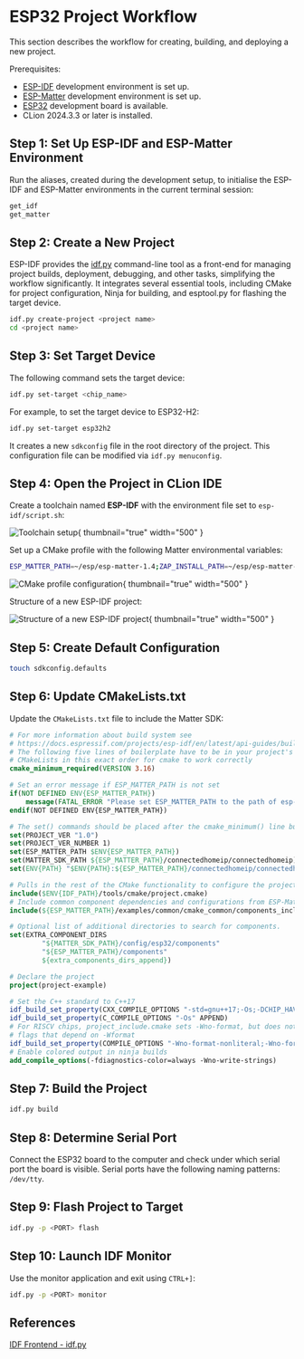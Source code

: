 <show-structure/>

# ESP32 Project Workflow

This section describes the workflow for creating, building, and deploying a new project.

Prerequisites:

- [ESP-IDF](ESP-IDF-Setup.md) development environment is set up.
- [ESP-Matter](ESP-Matter-Setup.md) development environment is set up.
- [ESP32](Espressif.md#hardware) development board is available.
- CLion 2024.3.3 or later is installed.

## Step 1: Set Up ESP-IDF and ESP-Matter Environment

Run the aliases, created during the development setup, to initialise the ESP-IDF and ESP-Matter environments in the 
current terminal session:

```Bash
get_idf
get_matter
```

## Step 2: Create a New Project

ESP-IDF provides the [idf.py](https://docs.espressif.com/projects/esp-idf/en/v5.2.3/esp32/api-guides/tools/idf-py.html)
command-line tool as a front-end for managing project builds, deployment, debugging, and other tasks, simplifying the
workflow significantly. It integrates several essential tools, including CMake for project configuration, Ninja for
building, and esptool.py for flashing the target device.

```Bash
idf.py create-project <project name>
cd <project name>
```

## Step 3: Set Target Device

The following command sets the target device:

```Bash
idf.py set-target <chip_name>
```

For example, to set the target device to ESP32-H2:

```Bash
idf.py set-target esp32h2
```

It creates a new `sdkconfig` file in the root directory of the project. This configuration file can be modified via
`idf.py menuconfig`.

## Step 4: Open the Project in CLion IDE

Create a toolchain named **ESP-IDF** with the environment file set to `esp-idf/script.sh`:

![Toolchain setup](image10.png){ thumbnail="true" width="500" }

Set up a CMake profile with the following Matter environmental variables:

```Bash
ESP_MATTER_PATH=~/esp/esp-matter-1.4;ZAP_INSTALL_PATH=~/esp/esp-matter-1.4/connectedhomeip/connectedhomeip/.environment/cipd/packages/zap
```

![CMake profile configuration](image26.png){ thumbnail="true" width="500" }

Structure of a new ESP-IDF project:

![Structure of a new ESP-IDF project](image12.png){ thumbnail="true" width="500" }

## Step 5: Create Default Configuration

```Bash
touch sdkconfig.defaults
```

## Step 6: Update CMakeLists.txt

Update the `CMakeLists.txt` file to include the Matter SDK:

```CMake
# For more information about build system see
# https://docs.espressif.com/projects/esp-idf/en/latest/api-guides/build-system.html
# The following five lines of boilerplate have to be in your project's
# CMakeLists in this exact order for cmake to work correctly
cmake_minimum_required(VERSION 3.16)

# Set an error message if ESP_MATTER_PATH is not set
if(NOT DEFINED ENV{ESP_MATTER_PATH})
    message(FATAL_ERROR "Please set ESP_MATTER_PATH to the path of esp-matter repo")
endif(NOT DEFINED ENV{ESP_MATTER_PATH})

# The set() commands should be placed after the cmake_minimum() line but before the include() line.
set(PROJECT_VER "1.0")
set(PROJECT_VER_NUMBER 1)
set(ESP_MATTER_PATH $ENV{ESP_MATTER_PATH})
set(MATTER_SDK_PATH ${ESP_MATTER_PATH}/connectedhomeip/connectedhomeip)
set(ENV{PATH} "$ENV{PATH}:${ESP_MATTER_PATH}/connectedhomeip/connectedhomeip/.environment/cipd/packages/pigweed")

# Pulls in the rest of the CMake functionality to configure the project, discover all the components, etc.
include($ENV{IDF_PATH}/tools/cmake/project.cmake)
# Include common component dependencies and configurations from ESP-Matter examples
include(${ESP_MATTER_PATH}/examples/common/cmake_common/components_include.cmake)

# Optional list of additional directories to search for components.
set(EXTRA_COMPONENT_DIRS
        "${MATTER_SDK_PATH}/config/esp32/components"
        "${ESP_MATTER_PATH}/components"
        ${extra_components_dirs_append})

# Declare the project
project(project-example)

# Set the C++ standard to C++17
idf_build_set_property(CXX_COMPILE_OPTIONS "-std=gnu++17;-Os;-DCHIP_HAVE_CONFIG_H;-Wno-overloaded-virtual" APPEND)
idf_build_set_property(C_COMPILE_OPTIONS "-Os" APPEND)
# For RISCV chips, project_include.cmake sets -Wno-format, but does not clear various
# flags that depend on -Wformat
idf_build_set_property(COMPILE_OPTIONS "-Wno-format-nonliteral;-Wno-format-security" APPEND)
# Enable colored output in ninja builds
add_compile_options(-fdiagnostics-color=always -Wno-write-strings)
```

## Step 7: Build the Project

```Bash
idf.py build
```

## Step 8: Determine Serial Port

Connect the ESP32 board to the computer and check under which serial port the board is visible. Serial ports have the
following naming patterns: `/dev/tty`.

## Step 9: Flash Project to Target

```Bash
idf.py -p <PORT> flash
```

## Step 10: Launch IDF Monitor

Use the monitor application and exit using `CTRL+]`:

```Bash
idf.py -p <PORT> monitor
```

## References

[IDF Frontend - idf.py](https://docs.espressif.com/projects/esp-idf/en/stable/esp32h2/api-guides/tools/idf-py.html)